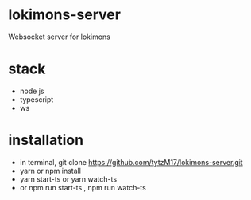 # lokimons-server
Websocket server for lokimons

# stack
- node js
- typescript
- ws 

# installation
- in terminal, git clone https://github.com/tytzM17/lokimons-server.git
- yarn or npm install
- yarn start-ts or yarn watch-ts 
- or npm run start-ts , npm run watch-ts
